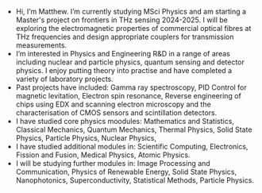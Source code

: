 - Hi, I’m Matthew. I’m currently studying MSci Physics and am starting a Master's project on frontiers in THz sensing 2024-2025. I will be exploring the electromagnetic properties of commercial optical fibres at THz frequencies and design appropriate couplers for transmission measurements. 
- I’m interested in Physics and Engineering R&D in a range of areas including nuclear and particle physics, quantum sensing and detector physics. I enjoy putting theory into practise and have completed a variety of laboratory projects.
- Past projects have included: Gamma ray spectroscopy, PID Control for magnetic levitation, Electron spin resonance, Reverse engineering of chips using EDX and scanning electron microscopy and the characterisation of CMOS sensors and scintillation detectors.
- I have studied core physics moodules: Mathematics and Statistics, Classical Mechanics, Quantum Mechanics, Thermal Physics, Solid State Physics, Particle Physics, Nuclear Physics, 
- I have studied additional modules in: Scientific Computing, Electronics, Fission and Fusion, Medical Physics, Atomic Physics.
- I will be studying further modules in: Image Processing and Communication, Physics of Renewable Energy, Solid State Physics, Nanophotonics, Superconductivity, Statistical Methods, Particle Physics.
<!---
Matthew-DBrown/Matthew-DBrown is a ✨ special ✨ repository because its `README.md` (this file) appears on your GitHub profile.
You can click the Preview link to take a look at your changes.
--->
